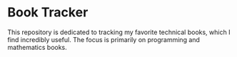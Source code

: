 
# Book Tracker

This repository is dedicated to tracking my favorite technical books, which I find incredibly useful. The focus is primarily on programming and mathematics books.
